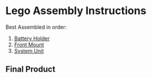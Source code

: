 # Lego Assembly Instructions

Best Assembled in order:

1. [Battery Holder](./battery.md)
2. [Front Mount](./front_mount.md)
3. [System Unit](./system.md)

## Final Product
